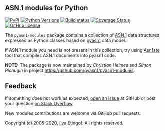 
ASN.1 modules for Python
------------------------
[![PyPI](https://img.shields.io/pypi/v/pyasn1-modules.svg?maxAge=2592000)](https://pypi.org/project/pyasn1-modules)
[![Python Versions](https://img.shields.io/pypi/pyversions/pyasn1-modules.svg)](https://pypi.org/project/pyasn1-modules/)
[![Build status](https://github.com/pyasn1/pyasn1-modules/actions/workflows/main.yml/badge.svg)](https://github.com/pyasn1/pyasn1-modules/actions/workflows/main.yml)
[![Coverage Status](https://img.shields.io/codecov/c/github/pyasn1/pyasn1-modules.svg)](https://codecov.io/github/pyasn1/pyasn1-modules)
[![GitHub license](https://img.shields.io/badge/license-BSD-blue.svg)](https://raw.githubusercontent.com/pyasn1/pyasn1-modules/master/LICENSE.txt)

The `pyasn1-modules` package contains a collection of
[ASN.1](https://www.itu.int/rec/dologin_pub.asp?lang=e&id=T-REC-X.208-198811-W!!PDF-E&type=items)
data structures expressed as Python classes based on [pyasn1](https://github.com/pyasn1/pyasn1)
data model.

If ASN.1 module you need is not present in this collection, try using
[Asn1ate](https://github.com/kimgr/asn1ate) tool that compiles ASN.1 documents
into pyasn1 code.

**NOTE:** The package is now maintained by *Christian Heimes* and
*Simon Pichugin* in project https://github.com/pyasn1/pyasn1-modules.

Feedback
--------

If something does not work as expected, 
[open an issue](https://github.com/pyasn1/pyasn1-modules/issues) at GitHub
or post your question [on Stack Overflow](https://stackoverflow.com/questions/ask)
 
New modules contributions are welcome via GitHub pull requests.

Copyright (c) 2005-2020, [Ilya Etingof](mailto:etingof@gmail.com).
All rights reserved.
